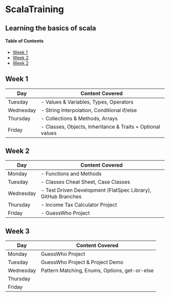 # ScalaTraining
## Learning the basics of scala


#### Table of Contents
- [Week 1](#Week-1)
- [Week 2](#Week-2)
- [Week 2](#week-3)


## Week 1
| Day       | Content Covered                                             |                                               
|-----------|-------------------------------------------------------------|
| Tuesday   | - Values & Variables, Types, Operators                      |
| Wednesday | - String Interpolation, Conditional if/else                 | 
| Thursday  | - Collections & Methods, Arrays                             |
| Friday    | - Classes, Objects, Inheritance & Traits  + Optional values | 


## Week 2
| Day       | Content Covered                                               |                                               
|-----------|---------------------------------------------------------------|
| Monday    | - Functions and Methods                                       |
| Tuesday   | - Classes Cheat Sheet, Case Classes                           |
| Wednesday | - Test Driven Development (FlatSpec Library), GitHub Branches | 
| Thursday  | - Income Tax Calculator Project                               |
| Friday    | - GuessWho Project                                            | 


## Week 3
| Day       | Content Covered                               |                                               
|-----------|-----------------------------------------------|
| Monday    | GuessWho Project                              |
| Tuesday   | GuessWho Project & Project Demo               |
| Wednesday | Pattern Matching, Enums, Options, get-or-else | 
| Thursday  |                                               |
| Friday    |                                               | 